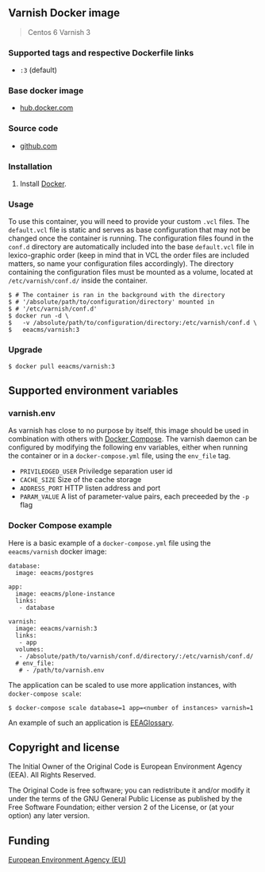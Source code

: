 ## Varnish Docker image

 > Centos 6
 > Varnish 3

### Supported tags and respective Dockerfile links

  - `:3` (default)

### Base docker image

 - [hub.docker.com](https://registry.hub.docker.com/u/eeacms/varnish)


### Source code

  - [github.com](http://github.com/eea/eea.docker.varnish)


### Installation

1. Install [Docker](https://www.docker.com/).

### Usage

To use this container, you will need to provide your custom `.vcl` files. The `default.vcl` file is static and serves as base configuration that may not be changed once the container is running. The configuration files found in the `conf.d` directory are automatically included into the base `default.vcl` file in lexico-graphic order (keep in mind that in VCL the order files are included matters, so name your configuration files accordingly). The directory containing the configuration files must be mounted as a volume, located at `/etc/varnish/conf.d/` inside the container.

    $ # The container is ran in the background with the directory
    $ # '/absolute/path/to/configuration/directory' mounted in
    $ # '/etc/varnish/conf.d'
    $ docker run -d \
    $   -v /absolute/path/to/configuration/directory:/etc/varnish/conf.d \
    $   eeacms/varnish:3


### Upgrade

    $ docker pull eeacms/varnish:3

## Supported environment variables ##


### varnish.env ###

  As varnish has close to no purpose by itself, this image should be used in combination with others with [Docker Compose](https://docs.docker.com/compose/). The varnish daemon can be configured by modifying the following env variables, either when running the container or in a `docker-compose.yml` file, using the `env_file` tag.

  * `PRIVILEDGED_USER` Priviledge separation user id
  * `CACHE_SIZE` Size of the cache storage
  * `ADDRESS_PORT` HTTP listen address and port
  * `PARAM_VALUE` A list of parameter-value pairs, each preceeded by the `-p` flag

### Docker Compose example
Here is a basic example of a `docker-compose.yml` file using the `eeacms/varnish` docker image:

    database:
      image: eeacms/postgres

    app:
      image: eeacms/plone-instance
      links:
       - database

    varnish:
      image: eeacms/varnish:3
      links:
       - app
      volumes:
       - /absolute/path/to/varnish/conf.d/directory/:/etc/varnish/conf.d/
      # env_file:
       # - /path/to/varnish.env

The application can be scaled to use more application instances, with `docker-compose scale`:

    $ docker-compose scale database=1 app=<number of instances> varnish=1

An example of such an application is [EEAGlossary](https://github.com/eea/eea.docker.glossary).

## Copyright and license

The Initial Owner of the Original Code is European Environment Agency (EEA).
All Rights Reserved.

The Original Code is free software;
you can redistribute it and/or modify it under the terms of the GNU
General Public License as published by the Free Software Foundation;
either version 2 of the License, or (at your option) any later
version.


## Funding

[European Environment Agency (EU)](http://eea.europa.eu)
